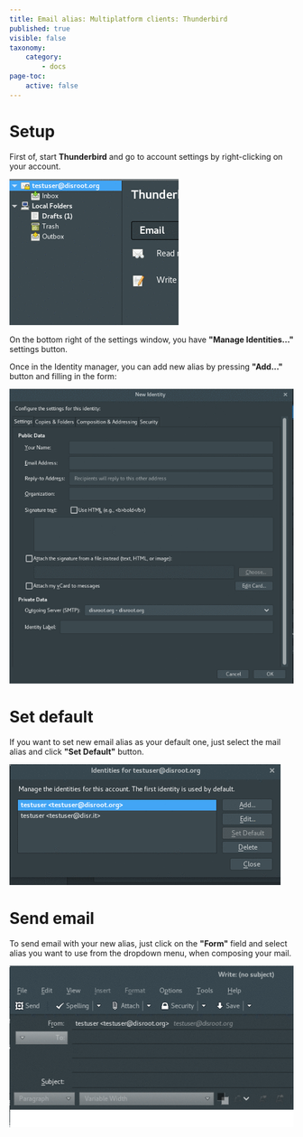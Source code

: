 ```yaml
---
title: Email alias: Multiplatform clients: Thunderbird
published: true
visible: false
taxonomy:
    category:
        - docs
page-toc:
    active: false
---
```


# Setup
First of, start **Thunderbird** and go to account settings by right-clicking on your account.

![](en/identity_settings.gif)

On the bottom right of the settings window, you have **"Manage Identities..."** settings button.

Once in the Identity manager, you can add new alias by pressing **"Add..."** button and filling in the form:

![](en/identity_add.gif)

# Set default
If you want to set new email alias as your default one, just select the mail alias and click **"Set Default"** button.

![](en/identity_default.gif)

# Send email
To send email with your new alias, just click on the **"Form"** field and select alias you want to use from the dropdown menu, when composing your mail.

![](en/identity_send.gif)
